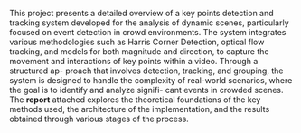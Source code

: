   This project presents a detailed overview of a key points detection and tracking system
developed for the analysis of dynamic scenes, particularly focused on event detection in
crowd environments. The system integrates various methodologies such as Harris Corner
Detection, optical flow tracking, and models for both magnitude and direction, to capture
the movement and interactions of key points within a video. Through a structured ap-
proach that involves detection, tracking, and grouping, the system is designed to handle
the complexity of real-world scenarios, where the goal is to identify and analyze signifi-
cant events in crowded scenes. 
  The **report** attached explores the theoretical foundations of the key
methods used, the architecture of the implementation, and the results obtained through
various stages of the process.
